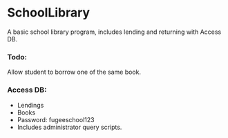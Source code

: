 # SchoolLibrary
A basic school library program, includes lending and returning with Access DB.

### Todo:
Allow student to borrow one of the same book.

### Access DB:
* Lendings
* Books
* Password: fugeeschool123
* Includes administrator query scripts.
